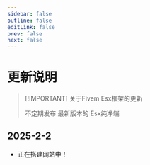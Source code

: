 ```yaml
---
sidebar: false
outline: false
editLink: false
prev: false
next: false
---
```





# 更新说明


> [!IMPORTANT] 关于Fivem Esx框架的更新 
> 
> 不定期发布 最新版本的 Esx纯净端


## 2025-2-2

- 正在搭建网站中！

